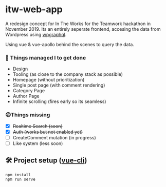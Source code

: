 # itw-web-app

A redesign concept for In The Works for the Teamwork hackathon in November 2019. Its an entirely seperate frontend, accesing the data from Wordpress using [wpgraphql](https://www.wpgraphql.com/).

Using vue & vue-apollo behind the scenes to query the data.

### 🙏 Things managed I to get done
- Design
- Tooling (as close to the company stack as possible)
- Homepage (without prioritization)
- Single post page (with comment rendering)
- Category Page
- Author Page
- Infinite scrolling (fires early so its seamless)

### 😢Things missing
- [x] ~~Realtime Search (soon)~~
- [x] ~~Auth (works but not enabled yet)~~
- [ ] CreateComment mutation (in progress)
- [ ] Like system (less soon)

## 🛠 Project setup ([vue-cli](https://cli.vuejs.org/))
```
npm install
npm run serve
```

